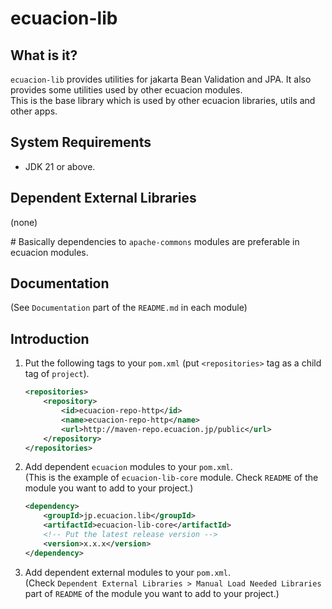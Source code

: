 # ecuacion-lib

## What is it?

`ecuacion-lib` provides utilities for jakarta Bean Validation and JPA.
It also provides some utilities used by other ecuacion modules.  
This is the base library which is used by other ecuacion libraries, utils and other apps.  

## System Requirements

- JDK 21 or above.

## Dependent External Libraries

(none)  

\# Basically dependencies to `apache-commons` modules are preferable in ecuacion modules.

## Documentation

(See `Documentation` part of the `README.md` in each module)

## Introduction

1. Put the following tags to your `pom.xml` (put `<repositories>` tag as a child tag of `project`).

    ```xml
    <repositories> 
        <repository>
            <id>ecuacion-repo-http</id>
            <name>ecuacion-repo-http</name>
            <url>http://maven-repo.ecuacion.jp/public</url>
        </repository>
    </repositories>
    ```

2. Add dependent `ecuacion` modules to your `pom.xml`.  
   (This is the example of `ecuacion-lib-core` module. Check `README` of the module you want to add to your project.)

    ```xml
    <dependency>
        <groupId>jp.ecuacion.lib</groupId>
        <artifactId>ecuacion-lib-core</artifactId>
	    <!-- Put the latest release version -->
	    <version>x.x.x</version>
    </dependency>
    ```
    
3. Add dependent external modules to your `pom.xml`.  
   (Check `Dependent External Libraries > Manual Load Needed Libraries` part of `README` of the module you want to add to your project.)
